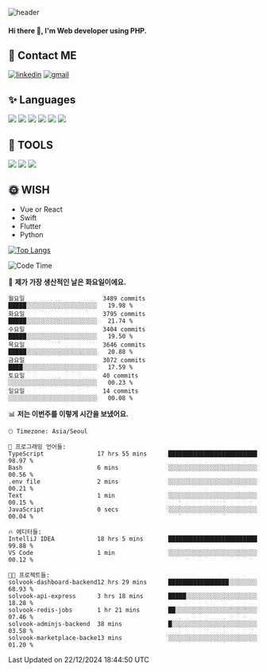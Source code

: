 ![header](https://capsule-render.vercel.app/api?type=waving&color=auto&height=300&section=header&text=Elin&fontSize=90&animation=twinkling)

#### Hi there 👋, I'm <b>Web developer</b> using PHP. ####

<!--
- 🔭 I’m currently working on Uniwill
- 🌱 I’m currently learning Vue or React or Python.
-->

<!---#### I am PHP developer --->

## 💌 Contact ME ###
[<img src='https://img.shields.io/badge/-EunjiKo-%230A66C2?style=flat-square&logo=LinkedIn&logoColor=white' alt='linkedin'>](https://www.linkedin.com/in/https://www.linkedin.com/in/eunji-ko-00a907164//)  [<img src='https://img.shields.io/badge/-einee214%40gmail.com-%23EA4335?style=flat-square&logo=Gmail&logoColor=white' alt='gmail'>](einee214@gmail.com)  


## ✨ Languages
<img src='https://img.shields.io/badge/-PHP-%23777BB4?style=for-the-badge&logo=PHP&logoColor=white'> <img src='https://img.shields.io/badge/-Laravel-%23FF2D20?style=for-the-badge&logo=Laravel&logoColor=white'> <img src='https://img.shields.io/badge/Jquery-%230769AD?style=for-the-badge&logo=Jquery&logoColor=white'> <img src='https://img.shields.io/badge/CSS3-%231572B6?style=for-the-badge&logo=CSS3&logoColor=white'> <img src='https://img.shields.io/badge/Bootstrap-%237952B3?style=for-the-badge&logo=Bootstrap&logoColor=white' > <img src='https://img.shields.io/badge/MySQL-%234479A1?style=for-the-badge&logo=MySQL&logoColor=white' >

## 🌷 TOOLS
<img src='https://img.shields.io/badge/PHPSTORM-%23000000?style=for-the-badge&logo=PhpStorm&logoColor=white' > <img src='https://img.shields.io/badge/GitLab-%23FCA121?style=for-the-badge&logo=GitLab&logoColor=white' > <img src='https://img.shields.io/badge/GitHub-%23181717?style=for-the-badge&logo=GitHub&logoColor=white'>


## 🌞 WISH
- Vue or React
- Swift
- Flutter
- Python


[![Top Langs](https://github-readme-stats.vercel.app/api/top-langs/?username=ein214&layout=compact)](https://github.com/anuraghazra/github-readme-stats)

<!--START_SECTION:waka-->
![Code Time](http://img.shields.io/badge/Code%20Time-3%2C966%20hrs%2045%20mins-blue)

📅 **제가 가장 생산적인 날은 화요일이에요.** 

```text
월요일                      3489 commits        █████░░░░░░░░░░░░░░░░░░░░   19.98 % 
화요일                      3795 commits        █████░░░░░░░░░░░░░░░░░░░░   21.74 % 
수요일                      3404 commits        █████░░░░░░░░░░░░░░░░░░░░   19.50 % 
목요일                      3646 commits        █████░░░░░░░░░░░░░░░░░░░░   20.88 % 
금요일                      3072 commits        ████░░░░░░░░░░░░░░░░░░░░░   17.59 % 
토요일                      40 commits          ░░░░░░░░░░░░░░░░░░░░░░░░░   00.23 % 
일요일                      14 commits          ░░░░░░░░░░░░░░░░░░░░░░░░░   00.08 % 
```


📊 **저는 이번주를 이렇게 시간을 보냈어요.** 

```text
🕑︎ Timezone: Asia/Seoul

💬 프로그래밍 언어들: 
TypeScript               17 hrs 55 mins      █████████████████████████   98.97 % 
Bash                     6 mins              ░░░░░░░░░░░░░░░░░░░░░░░░░   00.56 % 
.env file                2 mins              ░░░░░░░░░░░░░░░░░░░░░░░░░   00.21 % 
Text                     1 min               ░░░░░░░░░░░░░░░░░░░░░░░░░   00.15 % 
JavaScript               0 secs              ░░░░░░░░░░░░░░░░░░░░░░░░░   00.04 % 

🔥 에디터들: 
IntelliJ IDEA            18 hrs 5 mins       █████████████████████████   99.88 % 
VS Code                  1 min               ░░░░░░░░░░░░░░░░░░░░░░░░░   00.12 % 

🐱‍💻 프로젝트들: 
solvook-dashboard-backend12 hrs 29 mins      █████████████████░░░░░░░░   68.93 % 
solvook-api-express      3 hrs 18 mins       █████░░░░░░░░░░░░░░░░░░░░   18.28 % 
solvook-redis-jobs       1 hr 21 mins        ██░░░░░░░░░░░░░░░░░░░░░░░   07.46 % 
solvook-adminjs-backend  38 mins             █░░░░░░░░░░░░░░░░░░░░░░░░   03.58 % 
solvook-marketplace-backe13 mins             ░░░░░░░░░░░░░░░░░░░░░░░░░   01.20 % 
```


 Last Updated on 22/12/2024 18:44:50 UTC
<!--END_SECTION:waka-->

<!---![GitHub stats](https://github-readme-stats.vercel.app/api?username=ein214&show_icons=true&theme=dracula)  --->




